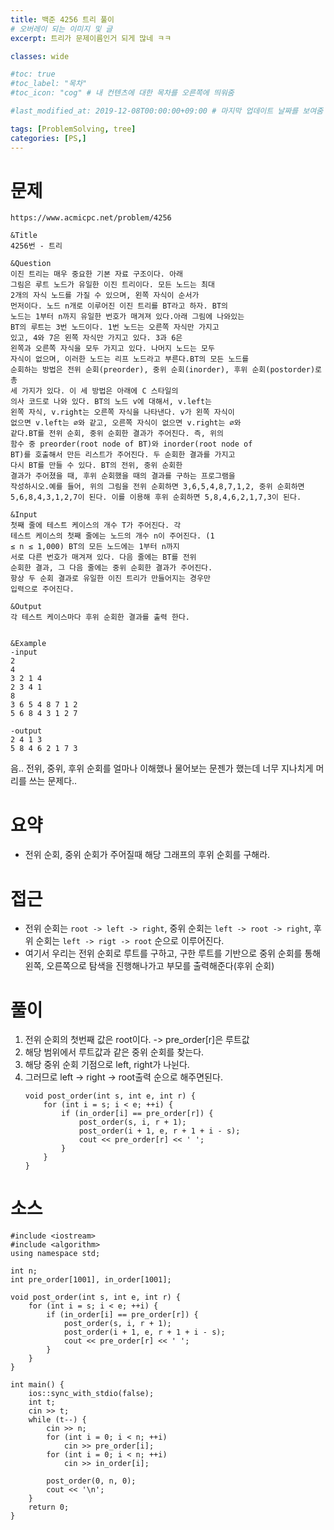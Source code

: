 ```yaml
---
title: 백준 4256 트리 풀이
# 오버레이 되는 이미지 및 글
excerpt: 트리가 문제이름인거 되게 많네 ㅋㅋ

classes: wide

#toc: true
#toc_label: "목차"
#toc_icon: "cog" # 내 컨텐츠에 대한 목차를 오른쪽에 띄워줌

#last_modified_at: 2019-12-08T00:00:00+09:00 # 마지막 업데이트 날짜를 보여줌

tags: [ProblemSolving, tree]
categories: [PS,]
---
```


# 문제
```
https://www.acmicpc.net/problem/4256

&Title
4256번 - 트리

&Question
이진 트리는 매우 중요한 기본 자료 구조이다. 아래 
그림은 루트 노드가 유일한 이진 트리이다. 모든 노드는 최대 
2개의 자식 노드를 가질 수 있으며, 왼쪽 자식이 순서가 
먼저이다. 노드 n개로 이루어진 이진 트리를 BT라고 하자. BT의 
노드는 1부터 n까지 유일한 번호가 매겨져 있다.아래 그림에 나와있는 
BT의 루트는 3번 노드이다. 1번 노드는 오른쪽 자식만 가지고 
있고, 4와 7은 왼쪽 자식만 가지고 있다. 3과 6은 
왼쪽과 오른쪽 자식을 모두 가지고 있다. 나머지 노드는 모두 
자식이 없으며, 이러한 노드는 리프 노드라고 부른다.BT의 모든 노드를 
순회하는 방법은 전위 순회(preorder), 중위 순회(inorder), 후위 순회(postorder)로 총 
세 가지가 있다. 이 세 방법은 아래에 C 스타일의 
의사 코드로 나와 있다. BT의 노드 v에 대해서, v.left는 
왼쪽 자식, v.right는 오른쪽 자식을 나타낸다. v가 왼쪽 자식이 
없으면 v.left는 ∅와 같고, 오른쪽 자식이 없으면 v.right는 ∅와 
같다.BT를 전위 순회, 중위 순회한 결과가 주어진다. 즉, 위의 
함수 중 preorder(root node of BT)와 inorder(root node of 
BT)를 호출해서 만든 리스트가 주어진다. 두 순회한 결과를 가지고 
다시 BT를 만들 수 있다. BT의 전위, 중위 순회한 
결과가 주어졌을 때, 후위 순회했을 때의 결과를 구하는 프로그램을 
작성하시오.예를 들어, 위의 그림을 전위 순회하면 3,6,5,4,8,7,1,2, 중위 순회하면 
5,6,8,4,3,1,2,7이 된다. 이를 이용해 후위 순회하면 5,8,4,6,2,1,7,3이 된다. 

&Input
첫째 줄에 테스트 케이스의 개수 T가 주어진다. 각 
테스트 케이스의 첫째 줄에는 노드의 개수 n이 주어진다. (1 
≤ n ≤ 1,000) BT의 모든 노드에는 1부터 n까지 
서로 다른 번호가 매겨져 있다. 다음 줄에는 BT를 전위 
순회한 결과, 그 다음 줄에는 중위 순회한 결과가 주어진다. 
항상 두 순회 결과로 유일한 이진 트리가 만들어지는 경우만 
입력으로 주어진다. 

&Output
각 테스트 케이스마다 후위 순회한 결과를 출력 한다. 


&Example
-input
2
4
3 2 1 4
2 3 4 1
8
3 6 5 4 8 7 1 2
5 6 8 4 3 1 2 7

-output
2 4 1 3
5 8 4 6 2 1 7 3
```

음.. 전위, 중위, 후위 순회를 얼마나 이해했나 물어보는 문젠가 했는데 너무 지나치게 머리를 쓰는 문제다..

# 요약
* 전위 순회, 중위 순회가 주어질때 해당 그래프의 후위 순회를 구해라.

# 접근
* 전위 순회는 `root -> left -> right`, 중위 순회는 `left -> root -> right`, 후위 순회는 `left -> rigt -> root` 순으로 이루어진다.
* 여기서 우리는 전위 순회로 루트를 구하고, 구한 루트를 기반으로 중위 순회를 통해 왼쪽, 오른쪽으로 탐색을 진행해나가고 부모를 출력해준다(후위 순회)

# 풀이
1. 전위 순회의 첫번째 값은 root이다. -> pre_order[r]은 루트값
1. 해당 범위에서 루트값과 같은 중위 순회를 찾는다.
1. 해당 중위 순회 기점으로 left, right가 나뉜다.
1. 그러므로 left -> right -> root출력 순으로 해주면된다.
    ```
    void post_order(int s, int e, int r) {
        for (int i = s; i < e; ++i) {
            if (in_order[i] == pre_order[r]) {
                post_order(s, i, r + 1);
                post_order(i + 1, e, r + 1 + i - s);
                cout << pre_order[r] << ' ';
            }
        }
    }
    ```

# 소스
```
#include <iostream>
#include <algorithm>
using namespace std;

int n;
int pre_order[1001], in_order[1001];

void post_order(int s, int e, int r) {
	for (int i = s; i < e; ++i) {
		if (in_order[i] == pre_order[r]) {
			post_order(s, i, r + 1);
			post_order(i + 1, e, r + 1 + i - s);
			cout << pre_order[r] << ' ';
		}
	}
}

int main() {
	ios::sync_with_stdio(false);
	int t;
	cin >> t;
	while (t--) {
		cin >> n;
		for (int i = 0; i < n; ++i)
			cin >> pre_order[i];
		for (int i = 0; i < n; ++i)
			cin >> in_order[i];

		post_order(0, n, 0);
		cout << '\n';
	}
	return 0;
}
```
